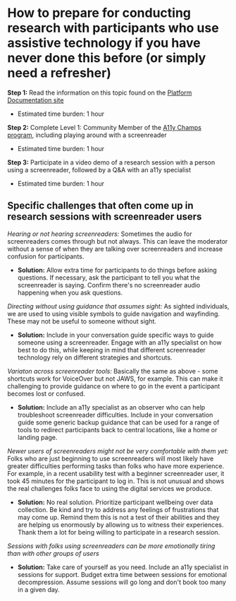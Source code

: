 # How to prepare for conducting research with participants who use assistive technology if you have never done this before (or simply need a refresher)

**Step 1:** Read the information on this topic found on the [Platform Documentation site](https://depo-platform-documentation.scrollhelp.site/research-design/research-assistive-technology-sessions)
- Estimated time burden: 1 hour

**Step 2:** Complete Level 1: Community Member of the [A11y Champs program](https://github.com/department-of-veterans-affairs/va.gov-team/blob/master/teams/vsa/accessibility/a11y-champs/curriculum/level-1.md), including playing around with a screenreader
- Estimated time burden: 1 hour

**Step 3:** Participate in a video demo of a research session with a person using a screenreader, followed by a Q&A with an a11y specialist
- Estimated time burden: 1 hour

## Specific challenges that often come up in research sessions with screenreader users

_Hearing or not hearing screenreaders:_ Sometimes the audio for screenreaders comes through but not always. This can leave the moderator without a sense of when they are talking over screenreaders and increase confusion for participants. 
  - **Solution:** Allow extra time for participants to do things before asking questions. If necessary, ask the participant to tell you what the screenreader is saying. Confirm there's no screenreader audio happening when you ask questions. 

_Directing without using guidance that assumes sight:_ As sighted individuals, we are used to using visible symbols to guide navigation and wayfinding. These may not be useful to someone without sight. 
  - **Solution:** Include in your conversation guide specific ways to guide someone using a screenreader. Engage with an a11y specialist on how best to do this, while keeping in mind that different screenreader technology rely on different strategies and shortcuts. 

_Variaton across screenreader tools:_ Basically the same as above - some shortcuts work for VoiceOver but not JAWS, for example. This can make it challenging to provide guidance on where to go in the event a participant becomes lost or confused. 
  - **Solution:** Include an a11y specialist as an observer who can help troubleshoot screenreader difficulties. Include in your conversation guide some generic backup guidance that can be used for a range of tools to redirect participants back to central locations, like a home or landing page. 

_Newer users of screenreaders might not be very comfortable with them yet:_ Folks who are just beginning to use screenreaders will most likely have greater difficulties performing tasks than folks who have more experience. For example, in a recent usability test with a beginner screenreader user, it took 45 minutes for the participant to log in. This is not unusual and shows the real challenges folks face to using the digital services we produce. 
  - **Solution:** No real solution. Prioritize participant wellbeing over data collection. Be kind and try to address any feelings of frustrations that may come up. Remind them this is not a test of their abilities and they are helping us enormously by allowing us to witness their experiences. Thank them a lot for being willing to participate in a research session. 

_Sessions with folks using screenreaders can be more emotionally tiring than with other groups of users_
  - **Solution:** Take care of yourself as you need. Include an a11y specialist in sessions for support. Budget extra time between sessions for emotional decompression. Assume sessions will go long and don't book too many in a given day. 

